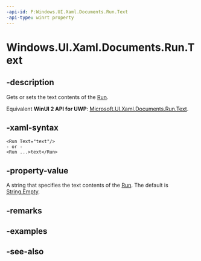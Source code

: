 ```yaml
---
-api-id: P:Windows.UI.Xaml.Documents.Run.Text
-api-type: winrt property
---
```


<!-- Property syntax
public string Text { get;  set; }
-->

# Windows.UI.Xaml.Documents.Run.Text

## -description
Gets or sets the text contents of the [Run](run.md).

Equivalent **WinUI 2 API for UWP**: [Microsoft.UI.Xaml.Documents.Run.Text](/windows/winui/api/microsoft.ui.xaml.documents.run.text).

## -xaml-syntax
```xaml
<Run Text="text"/>
- or -
<Run ...>text</Run>
```


## -property-value
A string that specifies the text contents of the [Run](run.md). The default is [String.Empty](/dotnet/api/system.string.empty?view=dotnet-uwp-10.0&preserve-view=true).

## -remarks

## -examples

## -see-also
